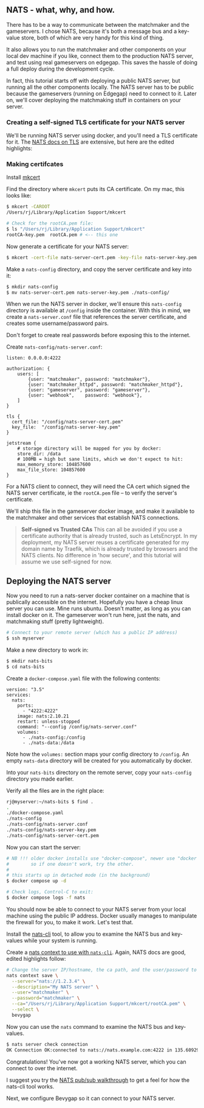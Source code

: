 ## NATS - what, why, and how.

There has to be a way to communicate between the matchmaker and the gameservers. I chose NATS, because
it's both a message bus and a key-value store, both of which are very handy for this kind of thing.

It also allows you to run the matchmaker and other components on your local dev machine if you like, connect them to the production NATS server, and test using real gameservers on edgegap. This saves the hassle of doing a full deploy during the development cycle.

In fact, this tutorial starts off with deploying a public NATS server, but running all the other components locally.
The NATS server has to be public because the gameservers (running on Edgegap) need to connect to it. Later on, we'll cover deploying the matchmaking stuff in containers on your server.

### Creating a self-signed TLS certificate for your NATS server

We'll be running NATS server using docker, and you'll need a TLS certificate for it.
The [NATS docs on TLS](https://docs.nats.io/running-a-nats-service/configuration/securing_nats/tls) are extensive, but here are the edited highlights:

### Making certifcates

Install [mkcert](https://github.com/FiloSottile/mkcert)

Find the directory where `mkcert` puts its CA certificate. On my mac, this looks like:

```bash
$ mkcert -CAROOT
/Users/rj/Library/Application Support/mkcert

# Check for the rootCA.pem file:
$ ls "/Users/rj/Library/Application Support/mkcert"
rootCA-key.pem  rootCA.pem # <-- this one
```

Now generate a certificate for your NATS server:

```bash
$ mkcert -cert-file nats-server-cert.pem -key-file nats-server-key.pem localhost ::1 nats
```

Make a `nats-config` directory, and copy the server certificate and key into it:

```bash
$ mkdir nats-config
$ mv nats-server-cert.pem nats-server-key.pem ./nats-config/
```

When we run the NATS server in docker, we'll ensure this `nats-config` directory is available at `/config` inside the container. With this in mind, we create a `nats-server.conf` file that references the server certificate, and creates some username/password pairs.

Don't forget to create real passwords before exposing this to the internet.

Create `nats-config/nats-server.conf`:
```
listen: 0.0.0.0:4222

authorization: {
    users: [
        {user: "matchmaker", password: "matchmaker"},
        {user: "matchmaker_httpd", password: "matchmaker_httpd"},
        {user: "gameserver", password: "gameserver"},
        {user: "webhook",    password: "webhook"},
    ]
}

tls {
  cert_file: "/config/nats-server-cert.pem"
  key_file:  "/config/nats-server-key.pem"
}

jetstream {
    # storage directory will be mapped for you by docker:
    store_dir: /data
    # 100MB = high but sane limits, which we don't expect to hit:
    max_memory_store: 104857600
    max_file_store: 104857600
}
```

For a NATS client to connect, they will need the CA cert which signed the NATS server certificate, ie the `rootCA.pem` file – to verify the server's certificate.

We'll ship this file in the gameserver docker image, and make it available to the matchmaker and other services that establish NATS connections.

> **Self-signed vs Trusted CAs**
> This can all be avoided if you use a certificate authority that is already trusted, such as LetsEncrypt. In my deployment, my NATS server reuses a certificate generated for my domain name by Traefik, which is already trusted by browsers and the NATS clients. No difference in 'how secure', and this tutorial will assume we use self-signed for now.


## Deploying the NATS server

Now you need to run a nats-server docker container on a machine that is publically accessible on the internet. Hopefully you have a cheap linux server you can use. Mine runs ubuntu. Doesn't matter, as long as you can install docker on it. The gameserver won't run here, just the nats, and matchmaking stuff (pretty lightweight).

```bash
# Connect to your remote server (which has a public IP address)
$ ssh myserver
```

Make a new directory to work in:
```bash
$ mkdir nats-bits
$ cd nats-bits
```
Create a `docker-compose.yaml` file with the following contents:
```
version: "3.5"
services:
  nats:
    ports:
      - "4222:4222"
    image: nats:2.10.21
    restart: unless-stopped
    command: "--config /config/nats-server.conf"
    volumes:
      - ./nats-config:/config
      - ./nats-data:/data
```

Note how the `volumes:` section maps your config directory to `/config`. An empty `nats-data` directory will be created for you automatically by docker.

Into your `nats-bits` directory on the remote server, copy your `nats-config` directory you made earlier.

Verify all the files are in the right place:

```bash
rj@myserver:~/nats-bits $ find .
.
./docker-compose.yaml
./nats-config
./nats-config/nats-server.conf
./nats-config/nats-server-key.pem
./nats-config/nats-server-cert.pem
```

Now you can start the server:
```bash
# NB !!! older docker installs use "docker-compose", newer use "docker compose"
#        so if one doesn't work, try the other.
#
# this starts up in detached mode (in the background)
$ docker compose up -d

# Check logs, Control-C to exit:
$ docker compose logs -f nats
```

You should now be able to connect to your NATS server from your local machine using the public IP address. Docker usually manages to manipulate the firewall for you, to make it work. Let's test that.



Install the [nats-cli](https://docs.nats.io/using-nats/nats-tools/nats_cli) tool, to allow you to examine the NATS bus and key-values while your system is running.

Create a [nats context to use with `nats-cli`](https://docs.nats.io/using-nats/nats-tools/nats_cli). Again, NATS docs are good, edited highlights follow:

```bash
# Change the server IP/hostname, the ca path, and the user/password to match your setup.
nats context save \
  --server="nats://1.2.3.4" \
  --description="My NATS server" \
  --user="matchmaker" \
  --password="matchmaker" \
  --ca="/Users/rj/Library/Application Support/mkcert/rootCA.pem" \
  --select \
  bevygap
```

Now you can use the `nats` command to examine the NATS bus and key-values.

```bash
$ nats server check connection
OK Connection OK:connected to nats://nats.example.com:4222 in 135.609292ms OK:rtt time 25.149083ms OK:round trip took 0.025140s | connect_time=0.1356s;0.5000;1.0000 rtt=0.0251s;0.5000;1.0000 request_time=0.0251s;0.5000;1.0000

```
Congratulations! You've now got a working NATS server, which you can connect to over the internet.

I suggest you try the [NATS pub/sub walkthrough](https://docs.nats.io/nats-concepts/core-nats/pubsub/pubsub_walkthrough) to get a feel for how the nats-cli tool works.

Next, we configure Bevygap so it can connect to your NATS server.